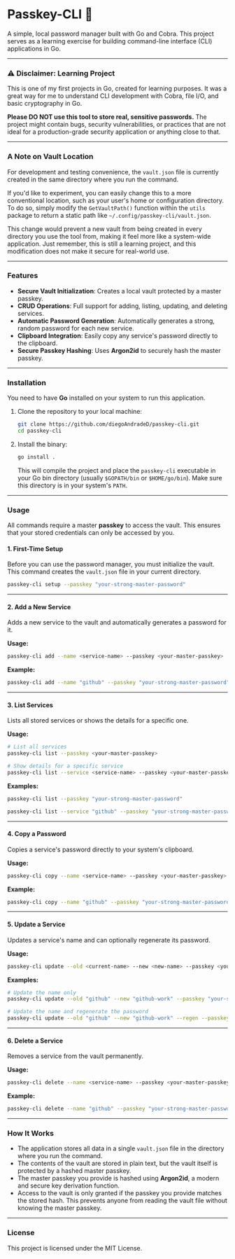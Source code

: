 # Passkey-CLI 🔑

A simple, local password manager built with Go and Cobra. This project serves as a learning exercise for building command-line interface (CLI) applications in Go.

-----

### ⚠️ Disclaimer: Learning Project

This is one of my first projects in Go, created for learning purposes. It was a great way for me to understand CLI development with Cobra, file I/O, and basic cryptography in Go.

**Please DO NOT use this tool to store real, sensitive passwords.** The project might contain bugs, security vulnerabilities, or practices that are not ideal for a production-grade security application or anything close to that.

***

### A Note on Vault Location

For development and testing convenience, the `vault.json` file is currently created in the same directory where you run the command.

If you'd like to experiment, you can easily change this to a more conventional location, such as your user's home or configuration directory. To do so, simply modify the `GetVaultPath()` function within the `utils` package to return a static path like `~/.config/passkey-cli/vault.json`.

This change would prevent a new vault from being created in every directory you use the tool from, making it feel more like a system-wide application. Just remember, this is still a learning project, and this modification does not make it secure for real-world use.

-----

### Features

  - **Secure Vault Initialization**: Creates a local vault protected by a master passkey.
  - **CRUD Operations**: Full support for adding, listing, updating, and deleting services.
  - **Automatic Password Generation**: Automatically generates a strong, random password for each new service.
  - **Clipboard Integration**: Easily copy any service's password directly to the clipboard.
  - **Secure Passkey Hashing**: Uses **Argon2id** to securely hash the master passkey.

-----

### Installation

You need to have **Go** installed on your system to run this application.

1.  Clone the repository to your local machine:

    ```bash
    git clone https://github.com/diegoAndradeD/passkey-cli.git
    cd passkey-cli
    ```

2.  Install the binary:

    ```bash
    go install .
    ```

    This will compile the project and place the `passkey-cli` executable in your Go bin directory (usually `$GOPATH/bin` or `$HOME/go/bin`). Make sure this directory is in your system's `PATH`.

-----

### Usage

All commands require a master **passkey** to access the vault. This ensures that your stored credentials can only be accessed by you.

#### 1\. First-Time Setup

Before you can use the password manager, you must initialize the vault. This command creates the `vault.json` file in your current directory.

```bash
passkey-cli setup --passkey "your-strong-master-password"
```

-----

#### 2\. Add a New Service

Adds a new service to the vault and automatically generates a password for it.

**Usage:**

```bash
passkey-cli add --name <service-name> --passkey <your-master-passkey>
```

**Example:**

```bash
passkey-cli add --name "github" --passkey "your-strong-master-password"
```

-----

#### 3\. List Services

Lists all stored services or shows the details for a specific one.

**Usage:**

```bash
# List all services
passkey-cli list --passkey <your-master-passkey>

# Show details for a specific service
passkey-cli list --service <service-name> --passkey <your-master-passkey>
```

**Examples:**

```bash
passkey-cli list --passkey "your-strong-master-password"

passkey-cli list --service "github" --passkey "your-strong-master-password"
```

-----

#### 4\. Copy a Password

Copies a service's password directly to your system's clipboard.

**Usage:**

```bash
passkey-cli copy --name <service-name> --passkey <your-master-passkey>
```

**Example:**

```bash
passkey-cli copy --name "github" --passkey "your-strong-master-password"
```

-----

#### 5\. Update a Service

Updates a service's name and can optionally regenerate its password.

**Usage:**

```bash
passkey-cli update --old <current-name> --new <new-name> --passkey <your-master-passkey>
```

**Examples:**

```bash
# Update the name only
passkey-cli update --old "github" --new "github-work" --passkey "your-strong-master-password"

# Update the name and regenerate the password
passkey-cli update --old "github" --new "github-work" --regen --passkey "your-strong-master-password"
```

-----

#### 6\. Delete a Service

Removes a service from the vault permanently.

**Usage:**

```bash
passkey-cli delete --name <service-name> --passkey <your-master-passkey>
```

**Example:**

```bash
passkey-cli delete --name "github" --passkey "your-strong-master-password"
```

-----

### How It Works

  - The application stores all data in a single `vault.json` file in the directory where you run the command.
  - The contents of the vault are stored in plain text, but the vault itself is protected by a hashed master passkey.
  - The master passkey you provide is hashed using **Argon2id**, a modern and secure key derivation function.
  - Access to the vault is only granted if the passkey you provide matches the stored hash. This prevents anyone from reading the vault file without knowing the master passkey.

-----

### License

This project is licensed under the MIT License.
